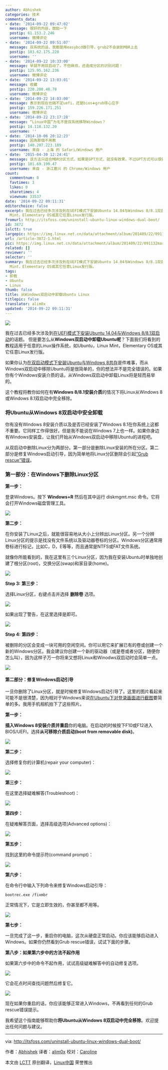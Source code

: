 ```yaml
---
author: Abhishek
categories: 技术
comments_data:
- date: '2014-09-22 09:47:02'
  message: 很好的内容，鼓励一下
  postip: 61.153.2.246
  username: 微博评论
- date: '2014-09-22 09:51:07'
  message: 双系统的话，我都是用easybcd做引导，grub2不会装到MBR上去
  postip: 183.62.175.220
  username: ''
- date: '2014-09-22 10:33:00'
  message: 早就不用双启动了。不但麻烦，还造成分区的识别问题！
  postip: 125.95.162.236
  username: 微博评论
- date: '2014-09-22 13:03:01'
  message: 收藏
  postip: 220.200.48.78
  username: 微博评论
- date: '2014-09-22 14:03:00'
  message: 表示到现在也搞不定uefi，还是bios➕grub得心应手
  postip: 159.226.171.251
  username: 微博评论
- date: '2014-09-22 23:17:28'
  message: “Linux中国”为毛不是双系统移除Windows？
  postip: 14.118.132.20
  username: ''
- date: '2014-10-06 20:12:23'
  message: 因為那個不用教
  postip: 140.207.223.189
  username: 来自 - 上海 的 Safari/Windows 用户
- date: '2015-04-30 12:24:41'
  message: 该方法只适合MBR分区方式，如果是GPT方式，就没有效果，不过GPT方式可以很好的修复，linux的入口可以使用EasyUEFI去除
  postip: 101.69.199.47
  username: 来自 - 浙江嘉兴 的 Chrome/Windows 用户
count:
  commentnum: 8
  favtimes: 3
  likes: 0
  sharetimes: 4
  viewnum: 33537
date: '2014-09-22 09:11:31'
editorchoice: false
excerpt: 我在过去已经多次涉及到在UEFI模式下安装Ubuntu 14.04与Windows 8/8.1双启动的话题。 但是要怎么从Windows双启动中卸载Ubuntu呢？下面我们将看到的教程适用于任意的Linux操作系统，如Ubuntu，Linux
  Mint，Elementary OS或其它任意Linux发行版。
fromurl: http://itsfoss.com/uninstall-ubuntu-linux-windows-dual-boot/
id: 3872
islctt: true
largepic: https://img.linux.net.cn/data/attachment/album/201409/22/091132mard1rprpcrrrlfq.jpeg
url: /article-3872-1.html
pic: https://img.linux.net.cn/data/attachment/album/201409/22/091132mard1rprpcrrrlfq.jpeg.thumb.jpg
related: []
reviewer: ''
selector: ''
summary: 我在过去已经多次涉及到在UEFI模式下安装Ubuntu 14.04与Windows 8/8.1双启动的话题。 但是要怎么从Windows双启动中卸载Ubuntu呢？下面我们将看到的教程适用于任意的Linux操作系统，如Ubuntu，Linux
  Mint，Elementary OS或其它任意Linux发行版。
tags:
- 卸载
- Ubuntu
- Linux
thumb: false
title: 从Windows双启动中卸载Ubuntu Linux
titlepic: false
translator: alim0x
updated: '2014-09-22 09:11:31'
---
```


[![](https://camo.githubusercontent.com/0e114630dce10604d579e743e9847f034a0bd70f/687474703a2f2f697473666f73732e697473666f73732e6e6574646e612d63646e2e636f6d2f77702d636f6e74656e742f75706c6f6164732f323031342f30392f47756964655f556e696e7374616c6c5f5562756e74755f57696e646f77735f6475616c5f426f6f742e6a706567)](https://camo.githubusercontent.com/0e114630dce10604d579e743e9847f034a0bd70f/687474703a2f2f697473666f73732e697473666f73732e6e6574646e612d63646e2e636f6d2f77702d636f6e74656e742f75706c6f6164732f323031342f30392f47756964655f556e696e7374616c6c5f5562756e74755f57696e646f77735f6475616c5f426f6f742e6a706567)


我在过去已经多次涉及到[在UEFI模式下安装Ubuntu 14.04与Windows 8/8.1双启动](http://linux.cn/article-3178-1.html)的话题。 但是要怎么从**Windows双启动中卸载Ubuntu呢**？下面我们将看到的教程适用于任意的Linux操作系统，如Ubuntu，Linux Mint，Elementary OS或其它任意Linux发行版。


如果你认为[在双启动模式下安装Ubuntu与Windows 8共存](http://itsfoss.com/install-ubuntu-dual-boot-mode-windows/)是件难事，而从Windows双启动中移除Ubuntu将是很简单的，你的想法并不是完全错误的。如果你有个Windows安装介质的话，从Windows双启动中卸载Linux将是轻而易举的。


这个教程将教你如何在有**Windows 8/8.1安装介质**的情况下将Linux从Windows 8或Windows 8.1双启动中完全移除。


### 将Ubuntu从Windows 8双启动中安全卸载


你有没有Windows 8安装介质以及是否已经安装了Windows 8.1在你系统上这都不重要。它同样工作得很好。但是我不能说在Windows 7上也一样。如果你身边有Windows安装盘，让我们开始从Windows双启动中移除Ubuntu的进程吧。


从双启动中删除Linux分为两部分。第一部分是删除Linux安装的所在分区。第二部分是修复Windows启动引导，因为简单地将Linux分区删除会引起[“Grub rescue”错误](http://itsfoss.com/solve-error-partition-grub-rescue-ubuntu-linux/)。


### 第一部分：在Windows下删除Linux分区


**第一步：**


登录Windows。按下 **Windows+R** 然后在其中运行 diskmgmt.msc 命令。它将会打开Windows磁盘管理工具。


[![](https://camo.githubusercontent.com/2bfac513f81afeef8560a2a74bdf2a1fda5e440b/687474703a2f2f697473666f73732e697473666f73732e6e6574646e612d63646e2e636f6d2f77702d636f6e74656e742f75706c6f6164732f323031342f30392f4469736b5f4d676d742e6a7067)](https://camo.githubusercontent.com/2bfac513f81afeef8560a2a74bdf2a1fda5e440b/687474703a2f2f697473666f73732e697473666f73732e6e6574646e612d63646e2e636f6d2f77702d636f6e74656e742f75706c6f6164732f323031342f30392f4469736b5f4d676d742e6a7067)


**第二步：**


在你安装了Linux之后，就能很容易地从大小上分辨出Linux分区。另一个分辨Linux分区的提示是找没有文件系统以及驱动器卷标的分区。Windows分区通常用卷标进行标记，比如C，D，E等等，而且通常是NTFS或FAT文件系统。


就像你所能看到的，我在这里有三个Linux分区，因为我在安装Ubuntu时单独地创建了根分区(root)，交换分区(swap)和家目录(home)。


[![](https://camo.githubusercontent.com/1216d02c31f03700a878bf6faa7e7a028c2b10fa/687474703a2f2f697473666f73732e697473666f73732e6e6574646e612d63646e2e636f6d2f77702d636f6e74656e742f75706c6f6164732f323031342f30392f556e696e7374616c6c5f4c696e75785f46726f6d5f57496e646f77735f4475616c5f426f6f742e6a7067)](https://camo.githubusercontent.com/1216d02c31f03700a878bf6faa7e7a028c2b10fa/687474703a2f2f697473666f73732e697473666f73732e6e6574646e612d63646e2e636f6d2f77702d636f6e74656e742f75706c6f6164732f323031342f30392f556e696e7374616c6c5f4c696e75785f46726f6d5f57496e646f77735f4475616c5f426f6f742e6a7067)


**Step 3:** **第三步：**


选择Linux分区，右键点击并选择 **删除卷** 选项。


[![](https://camo.githubusercontent.com/4bb69033602c7ce9fb9f32cfe8caccfff001eda6/687474703a2f2f697473666f73732e697473666f73732e6e6574646e612d63646e2e636f6d2f77702d636f6e74656e742f75706c6f6164732f323031342f30392f556e696e7374616c6c5f4c696e75785f46726f6d5f57496e646f77735f4475616c5f426f6f745f312e6a7067)](https://camo.githubusercontent.com/4bb69033602c7ce9fb9f32cfe8caccfff001eda6/687474703a2f2f697473666f73732e697473666f73732e6e6574646e612d63646e2e636f6d2f77702d636f6e74656e742f75706c6f6164732f323031342f30392f556e696e7374616c6c5f4c696e75785f46726f6d5f57496e646f77735f4475616c5f426f6f745f312e6a7067)


如果出现了警告，在这里选择是即可。


[![](https://camo.githubusercontent.com/178cb4713423137f1c5fe19a9d7dc250b32fd639/687474703a2f2f697473666f73732e697473666f73732e6e6574646e612d63646e2e636f6d2f77702d636f6e74656e742f75706c6f6164732f323031342f30392f556e696e7374616c6c5f4c696e75785f46726f6d5f57496e646f77735f4475616c5f426f6f745f322e6a7067)](https://camo.githubusercontent.com/178cb4713423137f1c5fe19a9d7dc250b32fd639/687474703a2f2f697473666f73732e697473666f73732e6e6574646e612d63646e2e636f6d2f77702d636f6e74656e742f75706c6f6164732f323031342f30392f556e696e7374616c6c5f4c696e75785f46726f6d5f57496e646f77735f4475616c5f426f6f745f322e6a7067)


**Step 4:** **第四步：**


被删除的分区会变成一块可用的空闲空间。你可以用它来扩展已有的卷或创建一个新的Windows分区。我会建议你创建一个新的驱动器（或是卷或者分区，随便你怎么叫），因为这样子万一你将来又想将Linux和Winodws双启动时会简单一点。


[![](https://camo.githubusercontent.com/b474ecbd96b35bc6fe08012f6fb8d76dd37c2d62/687474703a2f2f697473666f73732e697473666f73732e6e6574646e612d63646e2e636f6d2f77702d636f6e74656e742f75706c6f6164732f323031342f30392f556e696e7374616c6c5f4c696e75785f46726f6d5f57496e646f77735f4475616c5f426f6f745f332e6a7067)](https://camo.githubusercontent.com/b474ecbd96b35bc6fe08012f6fb8d76dd37c2d62/687474703a2f2f697473666f73732e697473666f73732e6e6574646e612d63646e2e636f6d2f77702d636f6e74656e742f75706c6f6164732f323031342f30392f556e696e7374616c6c5f4c696e75785f46726f6d5f57496e646f77735f4475616c5f426f6f745f332e6a7067)


#### 第二部分：修复Windows启动引导


一旦你删除了Linux分区，就是时候修复Windows启动引导了。这里的图片看起来可能不是很清楚，因为相对于Windows来说[在Ubuntu下对登录画面进行截图](http://itsfoss.com/screenshot-login-screen-ubuntu-linux/)要简单的多。我用手机相机拍下了这些照片。


**第一步：**


**插入Windows 8安装介质并重启**你的电脑。在启动的时候按下F10或F12进入BIOS/UEFI，选择**从可移除介质启动(boot from removable disk)**。


[![](https://camo.githubusercontent.com/9156e96723b1b5231688314a4af7493d37f0f306/687474703a2f2f697473666f73732e697473666f73732e6e6574646e612d63646e2e636f6d2f77702d636f6e74656e742f75706c6f6164732f323031342f30392f556e696e7374616c6c5f4c696e75785f57696e646f77735f4475616c626f6f745f312e6a7067)](https://camo.githubusercontent.com/9156e96723b1b5231688314a4af7493d37f0f306/687474703a2f2f697473666f73732e697473666f73732e6e6574646e612d63646e2e636f6d2f77702d636f6e74656e742f75706c6f6164732f323031342f30392f556e696e7374616c6c5f4c696e75785f57696e646f77735f4475616c626f6f745f312e6a7067)


**第二步：**


选择修复你的计算机(repair your computer)：


[![](https://camo.githubusercontent.com/3bb4dae913dd4d7791dbc69379da1e28c9b8f96b/687474703a2f2f697473666f73732e697473666f73732e6e6574646e612d63646e2e636f6d2f77702d636f6e74656e742f75706c6f6164732f323031342f30392f556e696e7374616c6c5f4c696e75785f57696e646f77735f4475616c626f6f745f332e6a7067)](https://camo.githubusercontent.com/3bb4dae913dd4d7791dbc69379da1e28c9b8f96b/687474703a2f2f697473666f73732e697473666f73732e6e6574646e612d63646e2e636f6d2f77702d636f6e74656e742f75706c6f6164732f323031342f30392f556e696e7374616c6c5f4c696e75785f57696e646f77735f4475616c626f6f745f332e6a7067)


**第三步：**


在这里选择疑难解答(Troubleshoot)：


[![](https://camo.githubusercontent.com/e08de1a573d3a96914c56fba7d46f82e59dd84fa/687474703a2f2f697473666f73732e697473666f73732e6e6574646e612d63646e2e636f6d2f77702d636f6e74656e742f75706c6f6164732f323031342f30392f556e696e7374616c6c5f4c696e75785f57696e646f77735f4475616c626f6f745f322e6a7067)](https://camo.githubusercontent.com/e08de1a573d3a96914c56fba7d46f82e59dd84fa/687474703a2f2f697473666f73732e697473666f73732e6e6574646e612d63646e2e636f6d2f77702d636f6e74656e742f75706c6f6164732f323031342f30392f556e696e7374616c6c5f4c696e75785f57696e646f77735f4475616c626f6f745f322e6a7067)


**第四步：**


在疑难解答页面，选择高级选项(Advanced options)：


[![](https://camo.githubusercontent.com/47f7e5524a4bbea073788d24a5abe43b8d07b58a/687474703a2f2f697473666f73732e697473666f73732e6e6574646e612d63646e2e636f6d2f77702d636f6e74656e742f75706c6f6164732f323031342f30392f556e696e7374616c6c5f4c696e75785f57696e646f77735f4475616c626f6f745f342e6a7067)](https://camo.githubusercontent.com/47f7e5524a4bbea073788d24a5abe43b8d07b58a/687474703a2f2f697473666f73732e697473666f73732e6e6574646e612d63646e2e636f6d2f77702d636f6e74656e742f75706c6f6164732f323031342f30392f556e696e7374616c6c5f4c696e75785f57696e646f77735f4475616c626f6f745f342e6a7067)


**第五步：**


找到这里的命令提示符(command prompt)：


[![](https://camo.githubusercontent.com/1fc3ab8b666a6c6cdfc934e6a73bcb3bec5e419c/687474703a2f2f697473666f73732e697473666f73732e6e6574646e612d63646e2e636f6d2f77702d636f6e74656e742f75706c6f6164732f323031342f30392f556e696e7374616c6c5f4c696e75785f57696e646f77735f4475616c626f6f745f362e6a7067)](https://camo.githubusercontent.com/1fc3ab8b666a6c6cdfc934e6a73bcb3bec5e419c/687474703a2f2f697473666f73732e697473666f73732e6e6574646e612d63646e2e636f6d2f77702d636f6e74656e742f75706c6f6164732f323031342f30392f556e696e7374616c6c5f4c696e75785f57696e646f77735f4475616c626f6f745f362e6a7067)


**第六步：**


在命令行中输入下列命令来修复Windows启动引导：



```
bootrec.exe /fixmbr

```

正常情况下，它是立即生效的，你甚至都不用等。


[![](https://camo.githubusercontent.com/50a21cdab0946dc1375988efdf919f523393cc9d/687474703a2f2f697473666f73732e697473666f73732e6e6574646e612d63646e2e636f6d2f77702d636f6e74656e742f75706c6f6164732f323031342f30392f556e696e7374616c6c5f4c696e75785f57696e646f77735f4475616c626f6f745f352e6a7067)](https://camo.githubusercontent.com/50a21cdab0946dc1375988efdf919f523393cc9d/687474703a2f2f697473666f73732e697473666f73732e6e6574646e612d63646e2e636f6d2f77702d636f6e74656e742f75706c6f6164732f323031342f30392f556e696e7374616c6c5f4c696e75785f57696e646f77735f4475616c626f6f745f352e6a7067)


**第七步：**


一旦完成了这一步，重启你的电脑，这次从硬盘正常启动。你应该能够启动进入Windows。如果你仍然看到Grub rescue错误，试试下面的步骤。


**第八步：如果第六步中的方法不起作用**


如果第六步中的命令不起作用，试试高级疑难解答中的自动修复选项。


[![](https://camo.githubusercontent.com/4faa51a1a7347081715d90009d12a225c340f67f/687474703a2f2f697473666f73732e697473666f73732e6e6574646e612d63646e2e636f6d2f77702d636f6e74656e742f75706c6f6164732f323031342f30392f556e696e7374616c6c5f4c696e75785f57696e646f77735f4475616c626f6f745f382e6a7067)](https://camo.githubusercontent.com/4faa51a1a7347081715d90009d12a225c340f67f/687474703a2f2f697473666f73732e697473666f73732e6e6574646e612d63646e2e636f6d2f77702d636f6e74656e742f75706c6f6164732f323031342f30392f556e696e7374616c6c5f4c696e75785f57696e646f77735f4475616c626f6f745f382e6a7067)


它会花点时间查找问题然后修复它。


[![](https://camo.githubusercontent.com/45c6085d5f82ecf6c183161cde63d2f5a20cf1bf/687474703a2f2f697473666f73732e697473666f73732e6e6574646e612d63646e2e636f6d2f77702d636f6e74656e742f75706c6f6164732f323031342f30392f556e696e7374616c6c5f4c696e75785f57696e646f77735f4475616c626f6f745f372e6a7067)](https://camo.githubusercontent.com/45c6085d5f82ecf6c183161cde63d2f5a20cf1bf/687474703a2f2f697473666f73732e697473666f73732e6e6574646e612d63646e2e636f6d2f77702d636f6e74656e742f75706c6f6164732f323031342f30392f556e696e7374616c6c5f4c696e75785f57696e646f77735f4475616c626f6f745f372e6a7067)


现在如果你重启的话，你应该能够正常进入Windows，不再看到任何的Grub rescue错误提示。


我希望这个指南能够帮助你**将Ubuntu从Windows 8双启动中完全移除**。欢迎提出任何问题与建议。




---


via: <http://itsfoss.com/uninstall-ubuntu-linux-windows-dual-boot/>


作者：[Abhishek](http://itsfoss.com/author/Abhishek/) 译者：[alim0x](https://github.com/alim0x) 校对：[Caroline](https://github.com/carolinewuyan)


本文由 [LCTT](https://github.com/LCTT/TranslateProject) 原创翻译，[Linux中国](http://linux.cn/) 荣誉推出